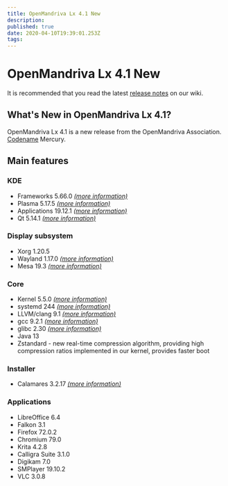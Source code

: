 ```yaml
---
title: OpenMandriva Lx 4.1 New
description: 
published: true
date: 2020-04-10T19:39:01.253Z
tags: 
---
```


# OpenMandriva Lx 4.1 New

It is recommended that you read the latest [release notes](/en/releases/omlx41/notes) on our wiki.

## What's New in OpenMandriva Lx 4.1?
OpenMandriva Lx 4.1 is a new release from the OpenMandriva Association. [Codename](/en/releases/codename) Mercury.

## Main features

### KDE

- Frameworks 5.66.0 [*(more information)*](https://www.kde.org/announcements/kde-frameworks-5.66.0.php)
- Plasma 5.17.5 [*(more information)*](https://www.kde.org/announcements/plasma-5.17.5.php)
- Applications 19.12.1 [*(more information)*](https://www.kde.org/announcements/announce-applications-19.12.1.php)
- Qt 5.14.1 [*(more information)*](https://www.qt.io)

### Display subsystem

- Xorg 1.20.5
- Wayland 1.17.0 [*(more information)*](https://wayland.freedesktop.org/releases.html)
- Mesa 19.3 [*(more information)*](http://www.mesa3d.org/)

### Core

- Kernel 5.5.0 [*(more information)*](https://www.kernel.org/)
- systemd 244 [*(more information)*](https://www.freedesktop.org/wiki/Software/systemd/)
- LLVM/clang 9.1 [*(more information)*](http://llvm.org/)
- gcc 9.2.1 [*(more information)*](https://gcc.gnu.org/)
- glibc 2.30 [*(more information)*](http://www.gnu.org/software/libc/)
- Java 13
- Zstandard - new real-time compression algorithm, providing high compression ratios implemented in our kernel, provides faster boot

### Installer

- Calamares 3.2.17 [*(more information)*](https://calamares.io)

### Applications

- LibreOffice 6.4
- Falkon 3.1
- Firefox 72.0.2
- Chromium 79.0
- Krita 4.2.8
- Calligra Suite 3.1.0
- Digikam 7.0
- SMPlayer 19.10.2
- VLC 3.0.8
  
